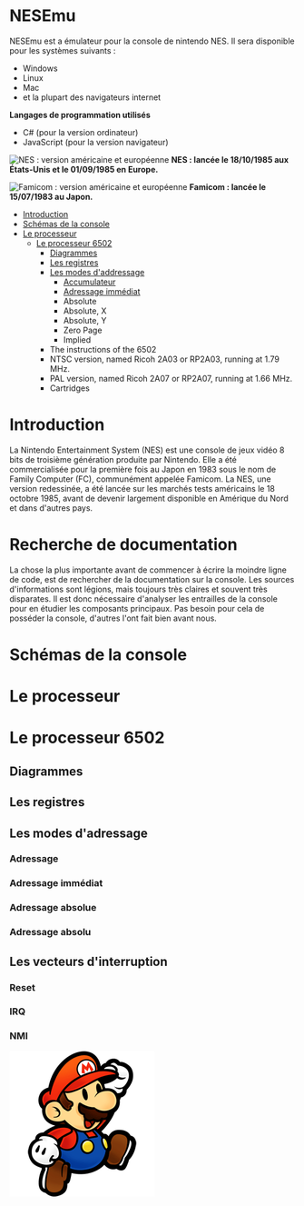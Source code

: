# NESEmu

NESEmu est a émulateur pour la console de nintendo NES. Il sera disponible pour les systèmes suivants :

- Windows
- Linux
- Mac
- et la plupart des navigateurs internet

**Langages de programmation utilisés**

- C# (pour la version ordinateur)
- JavaScript (pour la version navigateur)

![NES : version américaine et européenne](https://github.com/devnadj/NesEmu/blob/main/img/NES-Console-Set.png?raw=true)
**NES : lancée le 18/10/1985 aux États-Unis et le 01/09/1985 en Europe.**

![Famicom : version américaine et européenne](https://github.com/devnadj/NesEmu/blob/main/Famicom.png?raw=true) **Famicom : lancée le 15/07/1983 au Japon.**

- [Introduction](#introduction)
- [Schémas de la console](#schémas-de-la-console)
- [Le processeur](#le-processeur)
  - [Le processeur 6502](#le-processeur-6502)
    - [Diagrammes](#diagrammes)
    - [Les registres](#les-registres)
    - [Les modes d'addressage](#les-modes-dadressage)
      - [Accumulateur](#)
      - [Adressage immédiat](#adressage-immédiat)
      - Absolute
      - Absolute, X
      - Absolute, Y
      - Zero Page
      - Implied
    - The instructions of the 6502
    - NTSC version, named Ricoh 2A03 or RP2A03, running at 1.79 MHz.
    - PAL version, named Ricoh 2A07 or RP2A07, running at 1.66 MHz.
    - Cartridges

# Introduction

La Nintendo Entertainment System (NES) est une console de jeux vidéo 8 bits de troisième génération produite par Nintendo. Elle a été commercialisée pour la première fois au Japon en 1983 sous le nom de Family Computer (FC), communément appelée Famicom. La NES, une version redessinée, a été lancée sur les marchés tests américains le 18 octobre 1985, avant de devenir largement disponible en Amérique du Nord et dans d'autres pays.

# Recherche de documentation

La chose la plus importante avant de commencer à écrire la moindre ligne de code, est de rechercher de la documentation sur la console. Les sources d'informations sont légions, mais toujours très claires et souvent très disparates. Il est donc nécessaire d'analyser les entrailles de la console pour en étudier les composants principaux. Pas besoin pour cela de posséder la console, d'autres l'ont fait bien avant nous.

# Schémas de la console

# Le processeur

# Le processeur 6502

## Diagrammes

## Les registres

## Les modes d'adressage

### Adressage

### Adressage immédiat

### Adressage absolue

### Adressage absolu

## Les vecteurs d'interruption

### Reset

### IRQ

### NMI

![image](https://github.com/devnadj/NesEmu/blob/main/img/mario.png)
